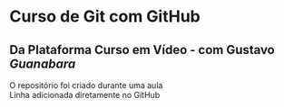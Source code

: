 # Curso de Git com GitHub

Da Plataforma **Curso em Vídeo** - com Gustavo *Guanabara*<br>
--
O repositório foi criado durante uma aula<br>
Linha adicionada diretamente no GitHub

